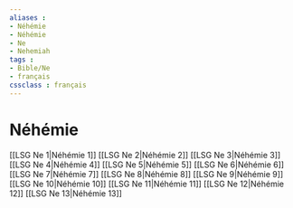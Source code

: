 ```yaml
---
aliases : 
- Néhémie
- Néhémie
- Ne
- Nehemiah
tags : 
- Bible/Ne
- français
cssclass : français
---
```


# Néhémie

[[LSG Ne 1|Néhémie 1]]
[[LSG Ne 2|Néhémie 2]]
[[LSG Ne 3|Néhémie 3]]
[[LSG Ne 4|Néhémie 4]]
[[LSG Ne 5|Néhémie 5]]
[[LSG Ne 6|Néhémie 6]]
[[LSG Ne 7|Néhémie 7]]
[[LSG Ne 8|Néhémie 8]]
[[LSG Ne 9|Néhémie 9]]
[[LSG Ne 10|Néhémie 10]]
[[LSG Ne 11|Néhémie 11]]
[[LSG Ne 12|Néhémie 12]]
[[LSG Ne 13|Néhémie 13]]
